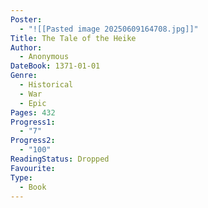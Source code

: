 ```yaml
---
Poster:
  - "![[Pasted image 20250609164708.jpg]]"
Title: The Tale of the Heike
Author:
  - Anonymous
DateBook: 1371-01-01
Genre:
  - Historical
  - War
  - Epic
Pages: 432
Progress1:
  - "7"
Progress2:
  - "100"
ReadingStatus: Dropped
Favourite: 
Type:
  - Book
---
```

